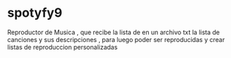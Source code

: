 # spotyfy9
Reproductor de Musica , que recibe la lista de en un archivo txt la lista de canciones y sus descripciones , para luego poder ser reproducidas y crear listas de reproduccion personalizadas 
